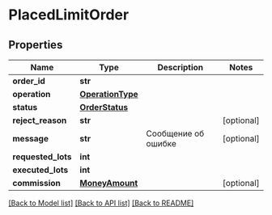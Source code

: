 # PlacedLimitOrder

## Properties
Name | Type | Description | Notes
------------ | ------------- | ------------- | -------------
**order_id** | **str** |  | 
**operation** | [**OperationType**](OperationType.md) |  | 
**status** | [**OrderStatus**](OrderStatus.md) |  | 
**reject_reason** | **str** |  | [optional] 
**message** | **str** | Сообщение об ошибке | [optional] 
**requested_lots** | **int** |  | 
**executed_lots** | **int** |  | 
**commission** | [**MoneyAmount**](MoneyAmount.md) |  | [optional] 

[[Back to Model list]](../README.md#documentation-for-models) [[Back to API list]](../README.md#documentation-for-api-endpoints) [[Back to README]](../README.md)

